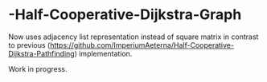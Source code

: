# -Half-Cooperative-Dijkstra-Graph
Now uses adjacency list representation instead of square matrix in contrast to previous (https://github.com/ImperiumAeterna/Half-Cooperative-Dijkstra-Pathfinding) implementation.

Work in progress.
